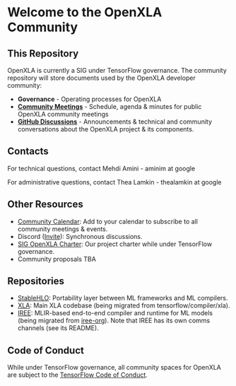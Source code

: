 # Welcome to the OpenXLA Community

## This Repository 

OpenXLA is currently a SIG under TensorFlow governance. The community repository will store documents used by the OpenXLA developer community:

* **Governance** - Operating processes for OpenXLA
* **[Community Meetings](https://github.com/openxla/community/tree/main/meetings)** - Schedule, agenda & minutes for public OpenXLA community meetings
* **[GitHub Discussions](https://github.com/openxla/community/discussions)** - Announcements & technical and community conversations about the OpenXLA project & its components.

## Contacts

For technical questions, contact Mehdi Amini - aminim at google

For administrative questions, contact Thea Lamkin - thealamkin at google 

## Other Resources

* [Community Calendar](https://calendar.google.com/calendar/u/0/embed?src=c_6e3fee8576a7e330003a3130f2c89726fe487f4b3f555a12edf8a2c49005f69b@group.calendar.google.com&ctz=America/Los_Angeles): Add to your calendar to subscribe to all community meetings & events. 
* Discord ([Invite](https://discord.gg/PeWUTaecrA)): Synchronous discussions. 
* [SIG OpenXLA Charter](https://github.com/tensorflow/community/blob/master/sigs/openxla/CHARTER.md): Our project charter while under TensorFlow governance. 
* Community proposals TBA

## Repositories

* [StableHLO](https://github.com/openxla/stablehlo): Portability layer between ML frameworks and ML compilers.
* [XLA](https://github.com/openxla/xla): Main XLA codebase (being migrated from tensorflow/compiler/xla).
* [IREE](https://github.com/iree-org/iree): MLIR-based end-to-end compiler and runtime for ML models (being migrated from [iree-org](https://github.com/iree-org)). Note that IREE has its own comms channels (see its README).

## Code of Conduct
While under TensorFlow governance, all community spaces for OpenXLA are subject to the [TensorFlow Code of Conduct](https://github.com/tensorflow/community/blob/master/CODE_OF_CONDUCT.md).

